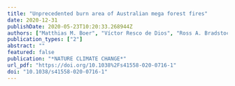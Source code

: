 ```yaml
---
title: "Unprecedented burn area of Australian mega forest fires"
date: 2020-12-31
publishDate: 2020-05-23T10:20:33.268944Z
authors: ["Matthias M. Boer", "Víctor Resco de Dios", "Ross A. Bradstock"]
publication_types: ["2"]
abstract: ""
featured: false
publication: "*NATURE CLIMATE CHANGE*"
url_pdf: "https://doi.org/10.1038%2Fs41558-020-0716-1"
doi: "10.1038/s41558-020-0716-1"
---
```



